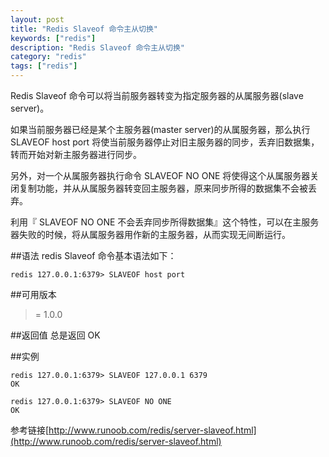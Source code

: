 ```yaml
---
layout: post
title: "Redis Slaveof 命令主从切换"
keywords: ["redis"]
description: "Redis Slaveof 命令主从切换"
category: "redis"
tags: ["redis"]
---
```


Redis Slaveof 命令可以将当前服务器转变为指定服务器的从属服务器(slave server)。

如果当前服务器已经是某个主服务器(master server)的从属服务器，那么执行 SLAVEOF host port 将使当前服务器停止对旧主服务器的同步，丢弃旧数据集，转而开始对新主服务器进行同步。

另外，对一个从属服务器执行命令 SLAVEOF NO ONE 将使得这个从属服务器关闭复制功能，并从从属服务器转变回主服务器，原来同步所得的数据集不会被丢弃。

利用『 SLAVEOF NO ONE 不会丢弃同步所得数据集』这个特性，可以在主服务器失败的时候，将从属服务器用作新的主服务器，从而实现无间断运行。

##语法
redis Slaveof 命令基本语法如下：
```
redis 127.0.0.1:6379> SLAVEOF host port  
```

##可用版本
>= 1.0.0

##返回值
总是返回 OK 

##实例
```
redis 127.0.0.1:6379> SLAVEOF 127.0.0.1 6379
OK

redis 127.0.0.1:6379> SLAVEOF NO ONE
OK
```


参考链接[http://www.runoob.com/redis/server-slaveof.html](http://www.runoob.com/redis/server-slaveof.html)